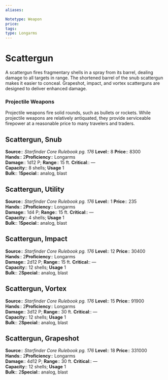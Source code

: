 ```yaml
---
aliases: 

Notetype: Weapon
price: 
tags: 
type: Longarms
---
```


# Scattergun

A scattergun fires fragmentary shells in a spray from its barrel, dealing damage to all targets in range. The shortened barrel of the snub scattergun makes it easier to conceal. Grapeshot, impact, and vortex scatterguns are designed to deliver enhanced damage.

### Projectile Weapons

Projectile weapons fire solid rounds, such as bullets or rockets. While projectile weapons are relatively antiquated, they provide serviceable firepower at a reasonable price to many travelers and traders.  

## Scattergun, Snub

**Source**:: _Starfinder Core Rulebook pg. 176_
**Level**:: 8
**Price**:: 8300  
**Hands**:: 2**Proficiency**:: Longarms  
**Damage**:: 1d12 P; 
**Range**:: 15 ft.
**Critical**:: —  
**Capacity**:: 8 shells; **Usage** 1  
**Bulk**:: 1**Special**:: analog, blast

## Scattergun, Utility

**Source**:: _Starfinder Core Rulebook pg. 176_
**Level**:: 1
**Price**:: 235  
**Hands**:: 2**Proficiency**:: Longarms  
**Damage**:: 1d4 P; 
**Range**:: 15 ft.
**Critical**:: —  
**Capacity**:: 4 shells; **Usage** 1  
**Bulk**:: 1**Special**:: analog, blast

## Scattergun, Impact

**Source**:: _Starfinder Core Rulebook pg. 176_
**Level**:: 12
**Price**:: 30400  
**Hands**:: 2**Proficiency**:: Longarms  
**Damage**:: 2d12 P; 
**Range**:: 15 ft.
**Critical**:: —  
**Capacity**:: 12 shells; **Usage** 1  
**Bulk**:: 2**Special**:: analog, blast

## Scattergun, Vortex

**Source**:: _Starfinder Core Rulebook pg. 176_
**Level**:: 15
**Price**:: 91900  
**Hands**:: 2**Proficiency**:: Longarms  
**Damage**:: 3d12 P; 
**Range**:: 30 ft.
**Critical**:: —  
**Capacity**:: 12 shells; **Usage** 1  
**Bulk**:: 2**Special**:: analog, blast

## Scattergun, Grapeshot

**Source**:: _Starfinder Core Rulebook pg. 176_
**Level**:: 18
**Price**:: 331000  
**Hands**:: 2**Proficiency**:: Longarms  
**Damage**:: 4d12 P; 
**Range**:: 30 ft.
**Critical**:: —  
**Capacity**:: 12 shells; **Usage** 1  
**Bulk**:: 2**Special**:: analog, blast
